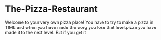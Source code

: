 # The-Pizza-Restaurant
Welcome to your very own pizza place! You have to try to make a pizza in TIME and when you have made the worg you lose that level.pizza you have made it to the next level. But if you get it 
